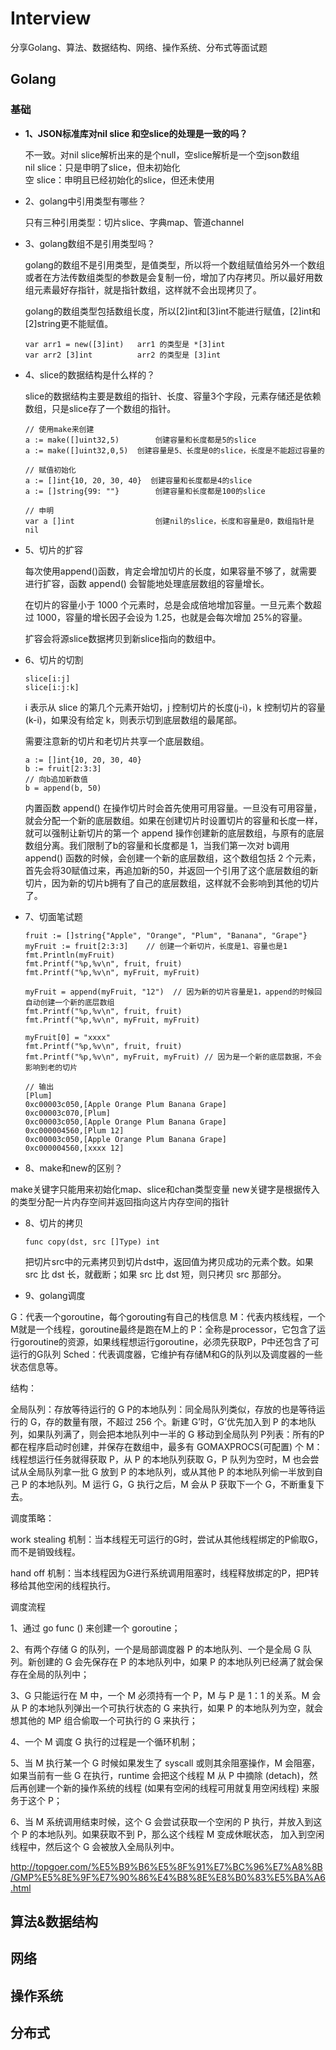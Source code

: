 # Interview

分享Golang、算法、数据结构、网络、操作系统、分布式等面试题

## Golang

### 基础

- **1、JSON标准库对nil slice 和空slice的处理是一致的吗？**

   不一致。对nil slice解析出来的是个null，空slice解析是一个空json数组<br>
   nil slice：只是申明了slice，但未初始化<br>
   空 slice：申明且已经初始化的slice，但还未使用<br>
   
- 2、golang中引用类型有哪些？

   只有三种引用类型：切片slice、字典map、管道channel

- 3、golang数组不是引用类型吗？

   golang的数组不是引用类型，是值类型，所以将一个数组赋值给另外一个数组或者在方法传数组类型的参数是会复制一份，增加了内存拷贝。所以最好用数组元素最好存指针，就是指针数组，这样就不会出现拷贝了。

   golang的数组类型包括数组长度，所以[2]int和[3]int不能进行赋值，[2]int和[2]string更不能赋值。

   ```
   var arr1 = new([3]int)	arr1 的类型是 *[3]int
   var arr2 [3]int			arr2 的类型是 [3]int	
   ```

- 4、slice的数据结构是什么样的？

   slice的数据结构主要是数组的指针、长度、容量3个字段，元素存储还是依赖数组，只是slice存了一个数组的指针。

   ``````
   // 使用make来创建
   a := make([]uint32,5)  		创建容量和长度都是5的slice
   a := make([]uint32,0,5) 	创建容量是5、长度是0的slice，长度是不能超过容量的
   
   // 赋值初始化
   a := []int{10, 20, 30, 40}  创建容量和长度都是4的slice
   a := []string{99: ""}    	创建容量和长度都是100的slice
   
   // 申明
   var a []int    				创建nil的slice，长度和容量是0，数组指针是nil
   ``````

- 5、切片的扩容

   每次使用append()函数，肯定会增加切片的长度，如果容量不够了，就需要进行扩容，函数 append() 会智能地处理底层数组的容量增长。

   在切片的容量小于 1000 个元素时，总是会成倍地增加容量。一旦元素个数超过 1000，容量的增长因子会设为 1.25，也就是会每次增加 25%的容量。

   扩容会将源slice数据拷贝到新slice指向的数组中。

- 6、切片的切割

   ``````
   slice[i:j] 
   slice[i:j:k]
   ``````

   i 表示从 slice 的第几个元素开始切，j 控制切片的长度(j-i)，k 控制切片的容量(k-i)，如果没有给定 k，则表示切到底层数组的最尾部。

   需要注意新的切片和老切片共享一个底层数组。

   ``````
   a := []int{10, 20, 30, 40}
   b := fruit[2:3:3]
   // 向b追加新数值
   b = append(b, 50)
   ``````

   内置函数 append() 在操作切片时会首先使用可用容量。一旦没有可用容量，就会分配一个新的底层数组。如果在创建切片时设置切片的容量和长度一样，就可以强制让新切片的第一个 append 操作创建新的底层数组，与原有的底层数组分离。我们限制了b的容量和长度都是 1，当我们第一次对 b调用 append() 函数的时候，会创建一个新的底层数组，这个数组包括 2 个元素，首先会将30赋值过来，再追加新的50，并返回一个引用了这个底层数组的新切片，因为新的切片b拥有了自己的底层数组，这样就不会影响到其他的切片了。

- 7、切面笔试题

   ``````
   fruit := []string{"Apple", "Orange", "Plum", "Banana", "Grape"}
   myFruit := fruit[2:3:3]    // 创建一个新切片，长度是1、容量也是1
   fmt.Println(myFruit)
   fmt.Printf("%p,%v\n", fruit, fruit)      
   fmt.Printf("%p,%v\n", myFruit, myFruit)
   
   myFruit = append(myFruit, "12")  // 因为新的切片容量是1，append的时候回自动创建一个新的底层数组
   fmt.Printf("%p,%v\n", fruit, fruit)
   fmt.Printf("%p,%v\n", myFruit, myFruit) 
   
   myFruit[0] = "xxxx"
   fmt.Printf("%p,%v\n", fruit, fruit)   
   fmt.Printf("%p,%v\n", myFruit, myFruit) // 因为是一个新的底层数据，不会影响到老的切片
   
   // 输出
   [Plum]
   0xc00003c050,[Apple Orange Plum Banana Grape]
   0xc00003c070,[Plum]
   0xc00003c050,[Apple Orange Plum Banana Grape]
   0xc000004560,[Plum 12]
   0xc00003c050,[Apple Orange Plum Banana Grape]
   0xc000004560,[xxxx 12]
   ``````
   
 - 8、make和new的区别？

 make关键字只能用来初始化map、slice和chan类型变量
 new关键字是根据传入的类型分配一片内存空间并返回指向这片内存空间的指针

- 8、切片的拷贝

  ``````
  func copy(dst, src []Type) int
  ``````

  把切片src中的元素拷贝到切片dst中，返回值为拷贝成功的元素个数。如果 src 比 dst 长，就截断；如果 src 比 dst 短，则只拷贝 src 那部分。

- 9、golang调度

G：代表一个goroutine，每个gorouting有自己的栈信息
M：代表内核线程，一个M就是一个线程，goroutine最终是跑在M上的
P：全称是processor，它包含了运行goroutine的资源，如果线程想运行goroutine，必须先获取P，P中还包含了可运行的G队列
Sched：代表调度器，它维护有存储M和G的队列以及调度器的一些状态信息等。

结构：

全局队列：存放等待运行的 G
P的本地队列：同全局队列类似，存放的也是等待运行的 G，存的数量有限，不超过 256 个。新建 G’时，G’优先加入到 P 的本地队列，如果队列满了，则会把本地队列中一半的 G 移动到全局队列
P列表：所有的P都在程序启动时创建，并保存在数组中，最多有 GOMAXPROCS(可配置) 个
M：线程想运行任务就得获取 P，从 P 的本地队列获取 G，P 队列为空时，M 也会尝试从全局队列拿一批 G 放到 P 的本地队列，或从其他 P 的本地队列偷一半放到自己 P 的本地队列。M 运行 G，G 执行之后，M 会从 P 获取下一个 G，不断重复下去。


调度策略：

work stealing 机制：当本线程无可运行的G时，尝试从其他线程绑定的P偷取G，而不是销毁线程。

hand off 机制：当本线程因为G进行系统调用阻塞时，线程释放绑定的P，把P转移给其他空闲的线程执行。

调度流程
    
  1、通过 go func () 来创建一个 goroutine；

  2、有两个存储 G 的队列，一个是局部调度器 P 的本地队列、一个是全局 G 队列。新创建的 G 会先保存在 P 的本地队列中，如果 P 的本地队列已经满了就会保存在全局的队列中；

 3、G 只能运行在 M 中，一个 M 必须持有一个 P，M 与 P 是 1：1 的关系。M 会从 P 的本地队列弹出一个可执行状态的 G 来执行，如果 P 的本地队列为空，就会想其他的 MP 组合偷取一个可执行的 G 来执行；

 4、一个 M 调度 G 执行的过程是一个循环机制；

 5、当 M 执行某一个 G 时候如果发生了 syscall 或则其余阻塞操作，M 会阻塞，如果当前有一些 G 在执行，runtime 会把这个线程 M 从 P 中摘除 (detach)，然后再创建一个新的操作系统的线程 (如果有空闲的线程可用就复用空闲线程) 来服务于这个 P；

 6、当 M 系统调用结束时候，这个 G 会尝试获取一个空闲的 P 执行，并放入到这个 P 的本地队列。如果获取不到 P，那么这个线程 M 变成休眠状态， 加入到空闲线程中，然后这个 G 会被放入全局队列中。


http://topgoer.com/%E5%B9%B6%E5%8F%91%E7%BC%96%E7%A8%8B/GMP%E5%8E%9F%E7%90%86%E4%B8%8E%E8%B0%83%E5%BA%A6.html



## 算法&数据结构


## 网络


## 操作系统


## 分布式
